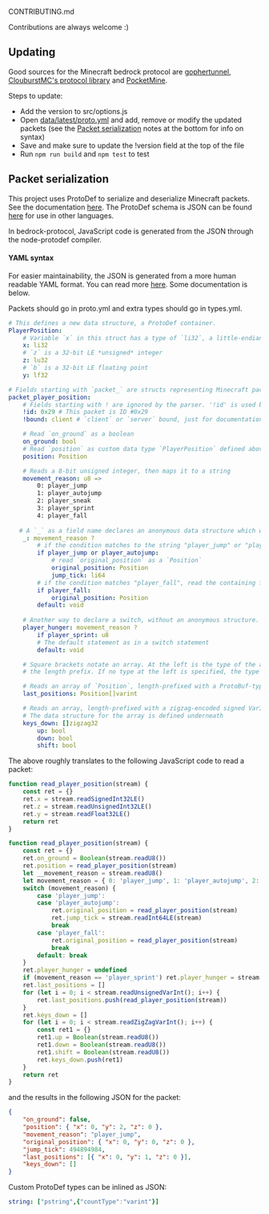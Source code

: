 CONTRIBUTING.md

Contributions are always welcome :)

## Updating

Good sources for the Minecraft bedrock protocol are [gophertunnel](https://github.com/Sandertv/gophertunnel/tree/master/minecraft/protocol/packet), [ClouburstMC's protocol library](https://github.com/CloudburstMC/Protocol) and [PocketMine](https://github.com/pmmp/PocketMine-MP/tree/stable/src/pocketmine/network/mcpe/protocol).

Steps to update:
* Add the version to src/options.js
* Open [data/latest/proto.yml](https://github.com/PrismarineJS/bedrock-protocol/tree/new/data/latest) and add, remove or modify the updated packets (see the [Packet serialization](#Packet_serialization) notes at the bottom for info on syntax)
* Save and make sure to update the !version field at the top of the file
* Run `npm run build` and `npm test` to test


## Packet serialization

This project uses ProtoDef to serialize and deserialize Minecraft packets. See the documentation [here](https://github.com/ProtoDef-io/node-protodef).
The ProtoDef schema is JSON can be found [here](https://github.com/PrismarineJS/bedrock-protocol/blob/4169453835790de7eeaa8fb6f5a6b4344f71036b/data/1.16.210/protocol.json) for use in other languages.

In bedrock-protocol, JavaScript code is generated from the JSON through the node-protodef compiler.

#### YAML syntax

For easier maintainability, the JSON is generated from a more human readable YAML format. You can read more [here](https://github.com/extremeheat/protodef-yaml).
 Some documentation is below.

Packets should go in proto.yml and extra types should go in types.yml.

```yml
# This defines a new data structure, a ProtoDef container.
PlayerPosition:
    # Variable `x` in this struct has a type of `li32`, a little-endian 32-bit integer
    x: li32
    # `z` is a 32-bit LE *unsigned* integer
    z: lu32
    # `b` is a 32-bit LE floating point
    y: lf32

# Fields starting with `packet_` are structs representing Minecraft packets
packet_player_position:
    # Fields starting with ! are ignored by the parser. '!id' is used by the parser when generating the packet map
    !id: 0x29 # This packet is ID #0x29
    !bound: client # `client` or `server` bound, just for documentation purposes. This has no other effect.

    # Read `on_ground` as a boolean
    on_ground: bool
    # Read `position` as custom data type `PlayerPosition` defined above.
    position: Position

    # Reads a 8-bit unsigned integer, then maps it to a string
    movement_reason: u8 =>
        0: player_jump
        1: player_autojump
        2: player_sneak
        3: player_sprint
        4: player_fall
   
   # A `_` as a field name declares an anonymous data structure which will be inlined. Adding a '?' at the end will start a `switch` statement 
    _: movement_reason ?
        # if the condition matches to the string "player_jump" or "player_autojump", there is a data struct that needs to be read
        if player_jump or player_autojump:
            # read `original_position` as a `Position`
            original_position: Position
            jump_tick: li64
        # if the condition matches "player_fall", read the containing field
        if player_fall:
            original_position: Position
        default: void
   
    # Another way to declare a switch, without an anonymous structure. `player_hunger` will be read as a 8-bit int if movement_reason == "player_sprint"
    player_hunger: movement_reason ?
        if player_sprint: u8
        # The default statement as in a switch statement
        default: void

    # Square brackets notate an array. At the left is the type of the array values, at the right is the type of
    # the length prefix. If no type at the left is specified, the type is defined below.

    # Reads an array of `Position`, length-prefixed with a ProtoBuf-type unsigned variable length integer (VarInt)
    last_positions: Position[]varint

    # Reads an array, length-prefixed with a zigzag-encoded signed VarInt  
    # The data structure for the array is defined underneath
    keys_down: []zigzag32
        up: bool
        down: bool
        shift: bool
```

The above roughly translates to the following JavaScript code to read a packet:
```js
function read_player_position(stream) {
    const ret = {}
    ret.x = stream.readSignedInt32LE()
    ret.z = stream.readUnsignedInt32LE()
    ret.y = stream.readFloat32LE()
    return ret
}

function read_player_position(stream) {
    const ret = {}
    ret.on_ground = Boolean(stream.readU8())
    ret.position = read_player_position(stream)
    let __movement_reason = stream.readU8()
    let movement_reason = { 0: 'player_jump', 1: 'player_autojump', 2: 'player_sneak', 3: 'player_sprint', 4: 'player_fall' }[__movement_reason]
    switch (movement_reason) {
        case 'player_jump':
        case 'player_autojump':
            ret.original_position = read_player_position(stream)
            ret.jump_tick = stream.readInt64LE(stream)
            break
        case 'player_fall':
            ret.original_position = read_player_position(stream)
            break
        default: break
    }
    ret.player_hunger = undefined
    if (movement_reason == 'player_sprint') ret.player_hunger = stream.readU8()
    ret.last_positions = []
    for (let i = 0; i < stream.readUnsignedVarInt(); i++) {
        ret.last_positions.push(read_player_position(stream))
    }
    ret.keys_down = []
    for (let i = 0; i < stream.readZigZagVarInt(); i++) {
        const ret1 = {}
        ret1.up = Boolean(stream.readU8())
        ret1.down = Boolean(stream.readU8())
        ret1.shift = Boolean(stream.readU8())
        ret.keys_down.push(ret1)
    }
    return ret
}
```

and the results in the following JSON for the packet:
```json
{
    "on_ground": false,
    "position": { "x": 0, "y": 2, "z": 0 },
    "movement_reason": "player_jump",
    "original_position": { "x": 0, "y": 0, "z": 0 },
    "jump_tick": 494894984,
    "last_positions": [{ "x": 0, "y": 1, "z": 0 }],
    "keys_down": []
}
```

Custom ProtoDef types can be inlined as JSON:
```yml
string: ["pstring",{"countType":"varint"}]
```
